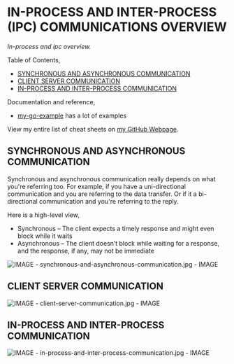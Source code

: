 # IN-PROCESS AND INTER-PROCESS (IPC) COMMUNICATIONS OVERVIEW

_In-process and ipc overview._

Table of Contents,

* [SYNCHRONOUS AND ASYNCHRONOUS COMMUNICATION](https://github.com/JeffDeCola/my-cheat-sheets/tree/master/software/development/software-architectures/communication/in-process-and-inter-process-communications-ipc-overview-cheat-sheet#synchronous-and-asynchronous-communication)
* [CLIENT SERVER COMMUNICATION](https://github.com/JeffDeCola/my-cheat-sheets/tree/master/software/development/software-architectures/communication/in-process-and-inter-process-communications-ipc-overview-cheat-sheet#client-server-communication)
* [IN-PROCESS AND INTER-PROCESS COMMUNICATION](https://github.com/JeffDeCola/my-cheat-sheets/tree/master/software/development/software-architectures/communication/in-process-and-inter-process-communications-ipc-overview-cheat-sheet#in-process-and-inter-process-communication)

Documentation and reference,

* [my-go-example](https://github.com/JeffDeCola/my-go-examples)
  has a lot of examples

View my entire list of cheat sheets on
[my GitHub Webpage](https://jeffdecola.github.io/my-cheat-sheets/).

## SYNCHRONOUS AND ASYNCHRONOUS COMMUNICATION

Synchronous and asynchronous communication really depends on
what you're referring too. For example, if you have a uni-directional
communication and you are referring to the data transfer. Or if it
a bi-directional communication and you're referring to
the reply.

Here is a high-level view,

* Synchronous – The client expects a timely response and might
  even block while it waits
* Asynchronous – The client doesn’t block while waiting for a response,
  and the response, if any, may not be immediate

![IMAGE - synchronous-and-asynchronous-communication.jpg - IMAGE](../../../../docs/pics/in-process-communication/synchronous-and-asynchronous-communication.jpg)

## CLIENT SERVER COMMUNICATION

![IMAGE - client-server-communication.jpg - IMAGE](../../../../docs/pics/in-process-communication/client-server-communication.jpg)

## IN-PROCESS AND INTER-PROCESS COMMUNICATION

![IMAGE - in-process-and-inter-process-communication.jpg - IMAGE](../../../../docs/pics/in-process-communication/in-process-and-inter-process-communication.jpg)
